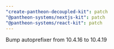 ```yaml
---
"create-pantheon-decoupled-kit": patch
"@pantheon-systems/nextjs-kit": patch
"@pantheon-systems/react-kit": patch
---
```


Bump autoprefixer from 10.4.16 to 10.4.19
